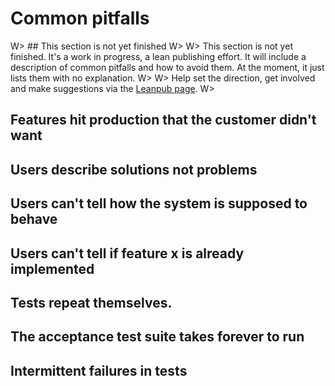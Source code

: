 # Common pitfalls

W> ## This section is not yet finished
W>
W> This section is not yet finished. It's a work in progress, a lean publishing effort. It will include a description of common pitfalls and how to avoid them. At the moment, it just lists them with no explanation.
W>
W> Help set the direction, get involved and make suggestions via the [Leanpub page](https://leanpub.com/essential_acceptance_testing).
W>


## Features hit production that the customer didn't want



## Users describe solutions not problems



## Users can't tell how the system is supposed to behave




## Users can't tell if feature x is already implemented



## Tests repeat themselves.



## The acceptance test suite takes forever to run



## Intermittent failures in tests


